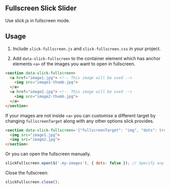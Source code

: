 Fullscreen Slick Slider
---

Use slick.js in fullscreen mode.

## Usage

1. Include `slick-fullscreen.js` and `slick-fullscreen.css` in your project.

2. Add `data-slick-fullscreen` to the container element which has anchor elements `<a>` of the images you want to open in fullscreen.

```html
<section data-slick-fullscreen>
  <a href="image1.jpg"> <!-- This image will be used -->
    <img src="image1-thumb.jpg">
  </a>
  <a href="image2.jpg"> <!-- This image will be used -->
    <img src="image2-thumb.jpg">
  </a>
</section>
```

If your images are not inside `<a>` you can customise a different target by changing `fullscreenTarget` along with any other options slick provides.

```html
<section data-slick-fullscreen='{"fullscreenTarget": "img", "dots": true, "centerMode": true, "centerPadding": "60px"}'>
  <img src="image1.jpg">
  <img src="image2.jpg">
</section>
```

Or you can open the fullscreen manually.

```javascript
slickFullscreen.open($('.my-images'), { dots: false }); // Specify any option slick provides.
```

Close the fullscreen:

```javascript
slickFullscreen.close();
```
